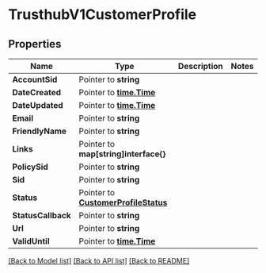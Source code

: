 # TrusthubV1CustomerProfile

## Properties

Name | Type | Description | Notes
------------ | ------------- | ------------- | -------------
**AccountSid** | Pointer to **string** |  |
**DateCreated** | Pointer to [**time.Time**](time.Time.md) |  |
**DateUpdated** | Pointer to [**time.Time**](time.Time.md) |  |
**Email** | Pointer to **string** |  |
**FriendlyName** | Pointer to **string** |  |
**Links** | Pointer to **map[string]interface{}** |  |
**PolicySid** | Pointer to **string** |  |
**Sid** | Pointer to **string** |  |
**Status** | Pointer to [**CustomerProfileStatus**](customer_profile_status.md) |  |
**StatusCallback** | Pointer to **string** |  |
**Url** | Pointer to **string** |  |
**ValidUntil** | Pointer to [**time.Time**](time.Time.md) |  |

[[Back to Model list]](../README.md#documentation-for-models) [[Back to API list]](../README.md#documentation-for-api-endpoints) [[Back to README]](../README.md)


